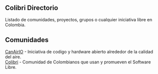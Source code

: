
## Colibri Directorio

Listado de comunidades, proyectos, grupos o cualquier iniciativa libre en Colombia.

## Comunidades

[CanAirIO](https://github.com/kike-canaries) - Iniciativa de codigo y hardware abierto alrededor de la calidad del aire.  
[Colibri](https://t.me/ColibriColombia) - Comunidad de Colombianos que usan y promueven el Software Libre.


